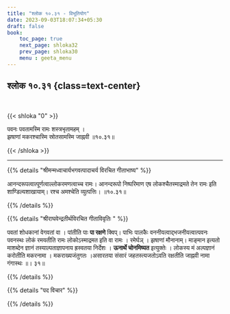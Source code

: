 ```yaml
---
title: "श्लोक १०.३१ - विभूतियोग"
date: 2023-09-03T18:07:34+05:30
draft: false
book:
    toc_page: true
    next_page: shloka32
    prev_page: shloka30
    menu : geeta_menu
---
```




## श्लोक १०.३१ {class=text-center}

<br/>

{{< shloka  "0"  >}}

पवनः पवतामस्मि रामः शस्त्रभृतामहम् ।  
झषाणां मकरश्चास्मि स्रोतसामस्मि जाह्नवी ॥१०.३१॥  

{{< /shloka >}}

---


{{% details "श्रीमन्मध्वाचार्यभगवत्पादाचर्य विरचित  गीताभाष्य" %}}

आनन्दरूपत्वात्पूर्णत्वाल्लोकरमणत्वाच्च रामः। 
आनन्दरूपो निष्परिमाण एष लोकश्चैतस्माद्रमते तेन रामः 
इति शाण्डिल्यशाखायाम्। रश्च अमश्चेति व्युत्पत्तिः।
॥१०.३१॥

{{% /details %}}



{{% details "श्रीराघवेन्द्रतीर्थविरचित गीताविवृतिः " %}}

पवतां शोधकानां वेगवतां वा । पांतीति पाः 
**पा रक्षणे** क्विप्‌। 
पाभिः पालकैः वननीयत्वाद्भजनीयत्वात्पवनः पवनस्थः 
लोकं रमयतीति रामः लोकोऽस्माद्रमत इति वा रामः । 
रमेर्घञ् । झषाणां मौनानाम्‌। माङ्मान इत्यतो
माशब्देन ज्ञानं तस्याल्पताज्ञापनाय ह्रस्वतया निर्देशः । 
**ऊनार्थे चोनमिष्यत** इत्युक्तेः । 
लोकस्य मं अल्पज्ञानं करोतीति मकरनामा । 
मकराख्यजंतुगतः ।असारतया संसारं जहतस्त्यजतोऽवति 
रक्षतीति जाह्नवी नामा गंगास्थः ॥। ३१॥

{{% /details %}}



{{% details "पद विचार" %}}


{{% /details %}}
